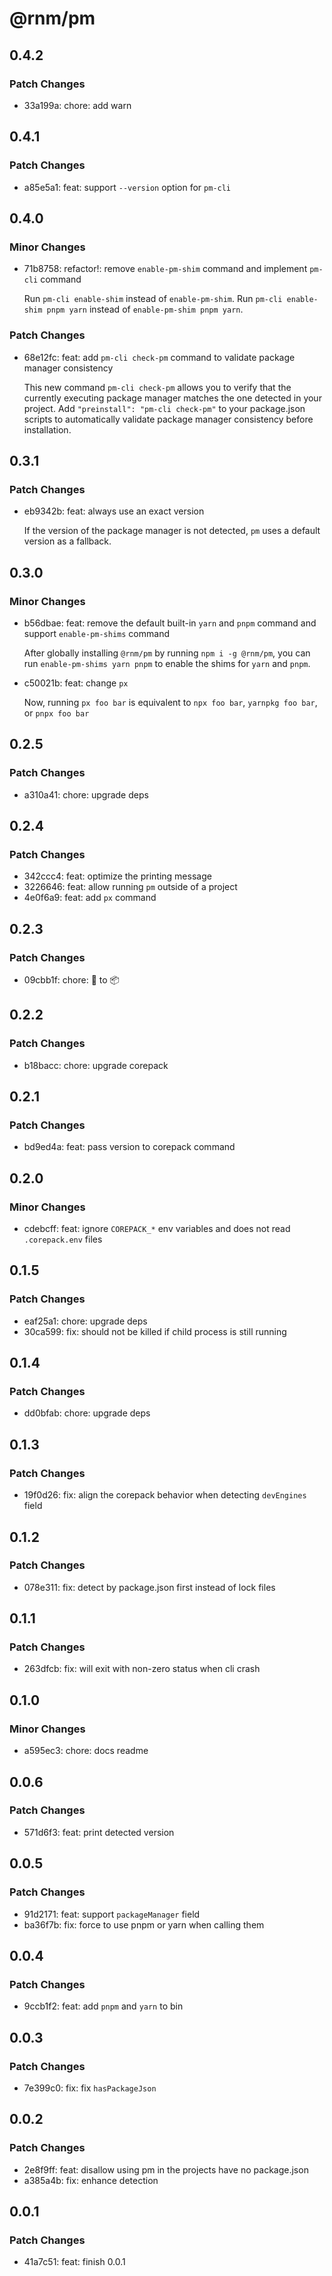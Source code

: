 # @rnm/pm

## 0.4.2

### Patch Changes

- 33a199a: chore: add warn

## 0.4.1

### Patch Changes

- a85e5a1: feat: support `--version` option for `pm-cli`

## 0.4.0

### Minor Changes

- 71b8758: refactor!: remove `enable-pm-shim` command and implement `pm-cli` command

  Run `pm-cli enable-shim` instead of `enable-pm-shim`.
  Run `pm-cli enable-shim pnpm yarn` instead of `enable-pm-shim pnpm yarn`.

### Patch Changes

- 68e12fc: feat: add `pm-cli check-pm` command to validate package manager consistency

  This new command `pm-cli check-pm` allows you to verify that the currently executing package manager matches the one detected in your project. Add `"preinstall": "pm-cli check-pm"` to your package.json scripts to automatically validate package manager consistency before installation.

## 0.3.1

### Patch Changes

- eb9342b: feat: always use an exact version

  If the version of the package manager is not detected, `pm` uses a default version as a fallback.

## 0.3.0

### Minor Changes

- b56dbae: feat: remove the default built-in `yarn` and `pnpm` command and support `enable-pm-shims` command

  After globally installing `@rnm/pm` by running `npm i -g @rnm/pm`, you can run `enable-pm-shims yarn pnpm` to enable the shims for `yarn` and `pnpm`.

- c50021b: feat: change `px`

  Now, running `px foo bar` is equivalent to `npx foo bar`, `yarnpkg foo bar`, or `pnpx foo bar`

## 0.2.5

### Patch Changes

- a310a41: chore: upgrade deps

## 0.2.4

### Patch Changes

- 342ccc4: feat: optimize the printing message
- 3226646: feat: allow running `pm` outside of a project
- 4e0f6a9: feat: add `px` command

## 0.2.3

### Patch Changes

- 09cbb1f: chore: 💼 to 📦

## 0.2.2

### Patch Changes

- b18bacc: chore: upgrade corepack

## 0.2.1

### Patch Changes

- bd9ed4a: feat: pass version to corepack command

## 0.2.0

### Minor Changes

- cdebcff: feat: ignore `COREPACK_*` env variables and does not read `.corepack.env` files

## 0.1.5

### Patch Changes

- eaf25a1: chore: upgrade deps
- 30ca599: fix: should not be killed if child process is still running

## 0.1.4

### Patch Changes

- dd0bfab: chore: upgrade deps

## 0.1.3

### Patch Changes

- 19f0d26: fix: align the corepack behavior when detecting `devEngines` field

## 0.1.2

### Patch Changes

- 078e311: fix: detect by package.json first instead of lock files

## 0.1.1

### Patch Changes

- 263dfcb: fix: will exit with non-zero status when cli crash

## 0.1.0

### Minor Changes

- a595ec3: chore: docs readme

## 0.0.6

### Patch Changes

- 571d6f3: feat: print detected version

## 0.0.5

### Patch Changes

- 91d2171: feat: support `packageManager` field
- ba36f7b: fix: force to use pnpm or yarn when calling them

## 0.0.4

### Patch Changes

- 9ccb1f2: feat: add `pnpm` and `yarn` to bin

## 0.0.3

### Patch Changes

- 7e399c0: fix: fix `hasPackageJson`

## 0.0.2

### Patch Changes

- 2e8f9ff: feat: disallow using pm in the projects have no package.json
- a385a4b: fix: enhance detection

## 0.0.1

### Patch Changes

- 41a7c51: feat: finish 0.0.1
